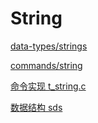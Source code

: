 # String
[data-types/strings](https://redis.io/docs/data-types/strings)

[commands/string](https://redis.io/commands/?group=string)

[命令实现 t_string.c](https://github.com/Spectred/redis/blob/spectred_6.2/src/t_string.c)

[数据结构 sds](https://github.com/Spectred/redis/blob/spectred_6.2/src/sds.h)

